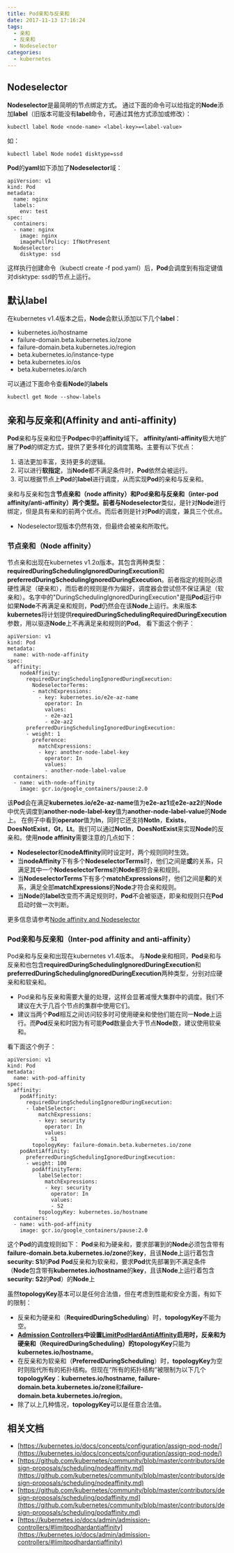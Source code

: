 ```yaml
---
title: Pod亲和与反亲和
date: 2017-11-13 17:16:24
tags: 
  - 亲和
  - 反亲和
  - Nodeselector
categories:
  - kubernetes
---
```

## Nodeselector
**Nodeselector**是最简明的节点绑定方式。
通过下面的命令可以给指定的**Node**添加**label**（旧版本可能没有**label**命令，可通过其他方式添加或修改）：
```
kubectl label Node <node-name> <label-key>=<label-value>
```
如：
```
kubectl label Node node1 disktype=ssd
```
**Pod**的**yaml**如下添加了**Nodeselector**域： 
```
apiVersion: v1
kind: Pod
metadata:
  name: nginx
  labels:
    env: test
spec:
  containers:
  - name: nginx
    image: nginx
    imagePullPolicy: IfNotPresent
  Nodeselector:
    disktype: ssd
```
这样执行创建命令（kubectl create -f pod.yaml）后，**Pod**会调度到有指定键值对disktype: ssd的节点上运行。
## 默认label
在kubernetes v1.4版本之后，**Node**会默认添加以下几个**label**：
- kubernetes.io/hostname
- failure-domain.beta.kubernetes.io/zone
- failure-domain.beta.kubernetes.io/region
- beta.kubernetes.io/instance-type
- beta.kubernetes.io/os
- beta.kubernetes.io/arch

可以通过下面命令查看**Node**的**labels**
```
kubectl get Node --show-labels
```

## 亲和与反亲和(Affinity and anti-affinity)
**Pod**亲和与反亲和位于**Podpec**中的**affinity**域下。
**affinity/anti-affinity**极大地扩展了**Pod**的绑定方式，提供了更多样化的调度策略。主要有以下优点：

1. 语法更加丰富，支持更多的逻辑。
2. 可以进行**软指定**，当**Node**都不满足条件时，**Pod**依然会被运行。
3. 可以根据节点上**Pod**的**label**进行调度，从而实现**Pod**的亲和与反亲和。

亲和与反亲和包含**节点亲和（node affinity）**和**Pod亲和与反亲和（inter-pod affinity/anti-affinity）**两个类型。前者与**Nodeselector**类似，是针对**Node**进行绑定，但是具有亲和的前两个优点。而后者则是针对**Pod**的调度，兼具三个优点。

- Nodeselector现版本仍然有效，但最终会被亲和所取代。

### 节点亲和（Node affinity）
节点亲和出现在kubernetes v1.2α版本。其包含两种类型：**requiredDuringSchedulingIgnoredDuringExecution**和**preferredDuringSchedulingIgnoredDuringExecution**。前者指定的规则必须硬性满足（硬亲和），而后者的规则是作为偏好，调度器会尝试但不保证满足（软亲和）。名字中的"DuringSchedulingIgnoredDuringExecution"是指**Pod**运行中如果**Node**不再满足亲和规则，**Pod**仍然会在该**Node**上运行。未来版本**kubernetes**将计划提供**requiredDuringSchedulingRequiredDuringExecution**参数，用以驱逐**Node**上不再满足亲和规则的**Pod**。
看下面这个例子：

```
apiVersion: v1
kind: Pod
metadata:
  name: with-node-affinity
spec:
  affinity:
    nodeAffinity:
      requiredDuringSchedulingIgnoredDuringExecution:
        NodeselectorTerms:
        - matchExpressions:
          - key: kubernetes.io/e2e-az-name
            operator: In
            values:
            - e2e-az1
            - e2e-az2
      preferredDuringSchedulingIgnoredDuringExecution:
      - weight: 1
        preference:
          matchExpressions:
          - key: another-node-label-key
            operator: In
            values:
            - another-node-label-value
  containers:
  - name: with-node-affinity
    image: gcr.io/google_containers/pause:2.0
```
该**Pod**会在满足**kubernetes.io/e2e-az-name**值为**e2e-az1**或**e2e-az2**的**Node**中优先调度到**another-node-label-key**值为**another-node-label-value**的**Node**上。
在例子中看到**operator**值为**In**，同时它还支持**NotIn**，**Exists**，**DoesNotExist**，**Gt**，**Lt**。我们可以通过**NotIn**，**DoesNotExist**来实现**Node**的反亲和。使用**node affinity**需要注意的几点如下：
- **Nodeselector**和**nodeAffinity**同时设定时，两个规则同时生效。
- 当**nodeAffinity**下有多个**NodeselectorTerms**时，他们之间是**或**的关系，只满足其中一个**NodeselectorTerms**的**Node**都符合亲和规则。
- 当**NodeselectorTerms**下有多个**matchExpressions**时，他们之间是**和**的关系，满足全部**matchExpressions**的**Node**才符合亲和规则。
- 当**Node**的**label**改变而不满足规则时，**Pod**不会被驱逐，即亲和规则只在**Pod**启动时做一次判断。

更多信息请参考[Node affinity and Nodeselector](https://github.com/kubernetes/community/blob/master/contributors/design-proposals/scheduling/nodeaffinity.md)

### Pod亲和与反亲和（Inter-pod affinity and anti-affinity）

Pod亲和与反亲和出现在kubernetes v1.4版本。
与**Node**亲和相同，**Pod**亲和与反亲和也包含**requiredDuringSchedulingIgnoredDuringExecution**和**preferredDuringSchedulingIgnoredDuringExecution**两种类型，分别对应硬亲和和软亲和。

- Pod亲和与反亲和需要大量的处理，这样会显著减慢大集群中的调度。我们不建议在大于几百个节点的集群中使用它们。
- 建议当两个**Pod**相互之间访问较多时可使用硬亲和使他们能在同一**Node**上运行。而**Pod**反亲和时因为有可能**Pod**数量会大于节点**Node**数，建议使用软亲和。

看下面这个例子：

```
apiVersion: v1
kind: Pod
metadata:
  name: with-pod-affinity
spec:
  affinity:
    podAffinity:
      requiredDuringSchedulingIgnoredDuringExecution:
      - labelSelector:
          matchExpressions:
          - key: security
            operator: In
            values:
            - S1
        topologyKey: failure-domain.beta.kubernetes.io/zone
    podAntiAffinity:
      preferredDuringSchedulingIgnoredDuringExecution:
      - weight: 100
        podAffinityTerm:
          labelSelector:
            matchExpressions:
            - key: security
              operator: In
              values:
              - S2
          topologyKey: kubernetes.io/hostname
  containers:
  - name: with-pod-affinity
    image: gcr.io/google_containers/pause:2.0
```

这个**Pod**的调度规则如下：
**Pod**亲和为硬亲和，要求部署到的**Node**必须包含带有**failure-domain.beta.kubernetes.io/zone**的**key**，且该**Node**上运行着包含**security: S1**的**Pod**
**Pod**反亲和为软亲和，要求**Pod**优先部署到不满足条件（**Node**包含带有**kubernetes.io/hostname**的**key**，且该**Node**上运行着包含**security: S2**的**Pod**）的**Node**上

虽然**topologyKey**基本可以是任何合法值，但在考虑到性能和安全方面，有如下的限制：

- 反亲和为硬亲和（**RequiredDuringScheduling**）时，**topologyKey**不能为空。
- **[Admission Controllers](https://kubernetes.io/docs/admin/admission-controllers)**中设置**[LimitPodHardAntiAffinity](https://kubernetes.io/docs/admin/admission-controllers/#limitpodhardantiaffinity)**启用时，反亲和为硬亲和（**RequiredDuringScheduling**）的**topologyKey**只能为**kubernetes.io/hostname**。
- 在反亲和为软亲和（**PreferredDuringScheduling**）时，**topologyKey**为空时则指代所有的拓扑结构。但现在“所有的拓扑结构”被限制为以下几个**topologyKey**：**kubernetes.io/hostname**, **failure-domain.beta.kubernetes.io/zone**和**failure-domain.beta.kubernetes.io/region**。
- 除了以上几种情况，**topologyKey**可以是任意合法值。

## 相关文档

- [https://kubernetes.io/docs/concepts/configuration/assign-pod-node/](https://kubernetes.io/docs/concepts/configuration/assign-pod-node/)
- [https://github.com/kubernetes/community/blob/master/contributors/design-proposals/scheduling/nodeaffinity.md](https://github.com/kubernetes/community/blob/master/contributors/design-proposals/scheduling/nodeaffinity.md)
- [https://github.com/kubernetes/community/blob/master/contributors/design-proposals/scheduling/podaffinity.md](https://github.com/kubernetes/community/blob/master/contributors/design-proposals/scheduling/podaffinity.md)
- [https://kubernetes.io/docs/admin/admission-controllers/#limitpodhardantiaffinity](https://kubernetes.io/docs/admin/admission-controllers/#limitpodhardantiaffinity)